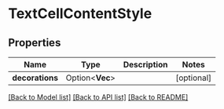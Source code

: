 # TextCellContentStyle

## Properties

Name | Type | Description | Notes
------------ | ------------- | ------------- | -------------
**decorations** | Option<**Vec<String>**> |  | [optional]

[[Back to Model list]](../README.md#documentation-for-models) [[Back to API list]](../README.md#documentation-for-api-endpoints) [[Back to README]](../README.md)


